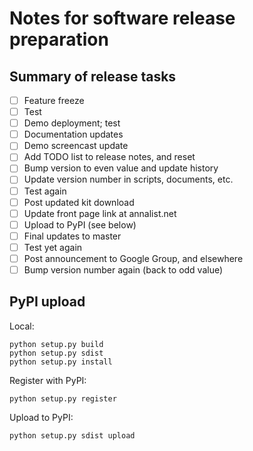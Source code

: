# Notes for software release preparation

## Summary of release tasks

- [ ] Feature freeze
- [ ] Test
- [ ] Demo deployment; test
- [ ] Documentation updates
- [ ] Demo screencast update
- [ ] Add TODO list to release notes, and reset
- [ ] Bump version to even value and update history
- [ ] Update version number in scripts, documents, etc.
- [ ] Test again
- [ ] Post updated kit download
- [ ] Update front page link at annalist.net
- [ ] Upload to PyPI (see below)
- [ ] Final updates to master
- [ ] Test yet again
- [ ] Post announcement to Google Group, and elsewhere
- [ ] Bump version number again (back to odd value)

## PyPI upload

Local:

    python setup.py build
    python setup.py sdist
    python setup.py install

Register with PyPI:

    python setup.py register

Upload to PyPI:

    python setup.py sdist upload

